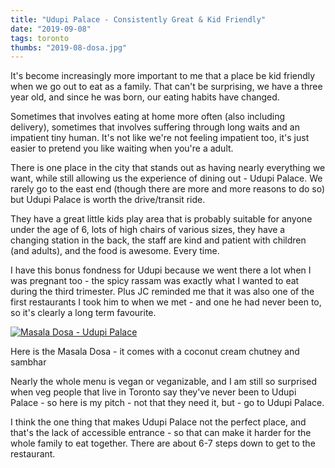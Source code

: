 ```yaml
---
title: "Udupi Palace - Consistently Great & Kid Friendly"
date: "2019-09-08"
tags: toronto
thumbs: "2019-08-dosa.jpg"
---
```


It's become increasingly more important to me that a place be kid friendly when we go out to eat as a family. That can't be surprising, we have a three year old, and since he was born, our eating habits have changed.

Sometimes that involves eating at home more often (also including delivery), sometimes that involves suffering through long waits and an impatient tiny human. It's not like we're not feeling impatient too, it's just easier to pretend you like waiting when you're a adult.

There is one place in the city that stands out as having nearly everything we want, while still allowing us the experience of dining out - Udupi Palace. We rarely go to the east end (though there are more and more reasons to do so) but Udupi Palace is worth the drive/transit ride.

They have a great little kids play area that is probably suitable for anyone under the age of 6, lots of high chairs of various sizes, they have a changing station in the back, the staff are kind and patient with children (and adults), and the food is awesome. Every time.

I have this bonus fondness for Udupi because we went there a lot when I was pregnant too - the spicy rassam was exactly what I wanted to eat during the third trimester. Plus JC reminded me that it was also one of the first restaurants I took him to when we met - and one he had never been to, so it's clearly a long term favourite.

[![Masala Dosa - Udupi Palace](images/8751560853_4278afe48f.jpg)](https://www.flickr.com/photos/prairiev/8751560853/in/photolist-qQ8W1d-ekrMK5-ekm39e-ekm2VP-9CheWj-9CheRY-9CejS4-9BdLvZ-9CheAy/)

Here is the Masala Dosa - it comes with a coconut cream chutney and sambhar

Nearly the whole menu is vegan or veganizable, and I am still so surprised when veg people that live in Toronto say they've never been to Udupi Palace - so here is my pitch - not that they need it, but - go to Udupi Palace.

I think the one thing that makes Udupi Palace not the perfect place, and that's the lack of accessible entrance - so that can make it harder for the whole family to eat together. There are about 6-7 steps down to get to the restaurant.
